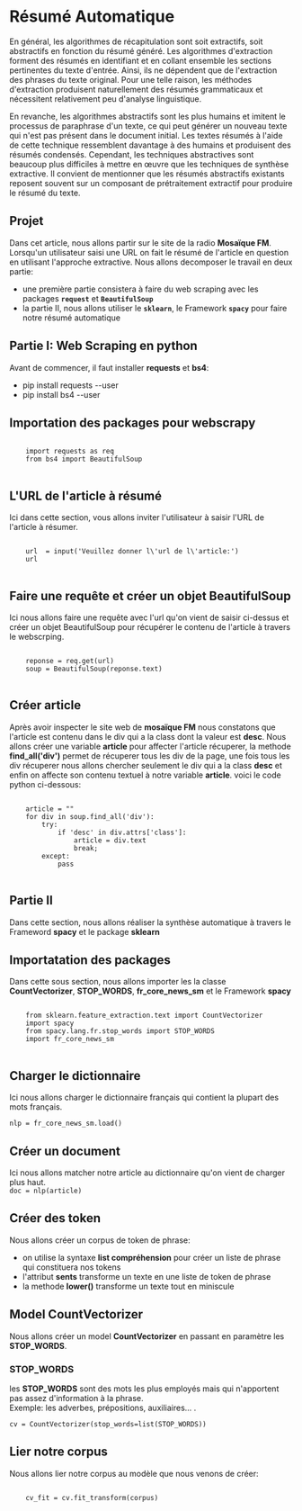 # Résumé Automatique
En général, les algorithmes de récapitulation sont soit extractifs, soit abstractifs en fonction du résumé généré. Les algorithmes d'extraction forment des résumés en identifiant et en collant ensemble les sections pertinentes du texte d'entrée. Ainsi, ils ne dépendent que de l'extraction des phrases du texte original. Pour une telle raison, les méthodes d'extraction produisent naturellement des résumés grammaticaux et nécessitent relativement peu d'analyse linguistique.

En revanche, les algorithmes abstractifs sont les plus humains et imitent le processus de paraphrase d'un texte, ce qui peut générer un nouveau texte qui n'est pas présent dans le document initial. Les textes résumés à l'aide de cette technique ressemblent davantage à des humains et produisent des résumés condensés. Cependant, les techniques abstractives sont beaucoup plus difficiles à mettre en œuvre que les techniques de synthèse extractive. Il convient de mentionner que les résumés abstractifs existants reposent souvent sur un composant de prétraitement extractif pour produire le résumé du texte.

## Projet
Dans cet article, nous allons partir sur le site de la radio **Mosaïque FM**. Lorsqu'un utilisateur saisi une URL on fait le résumé de l'article en question en utilisant l'approche extractive.
Nous allons decomposer le travail en deux partie:
* une première partie consistera à faire du web scraping avec les packages <code>**request**</code> et <code>**BeautifulSoup**</code>
* la partie II, nous allons utiliser le <code>**sklearn**</code>, le Framework <code>**spacy**</code> pour faire notre résumé automatique
  
## Partie I: Web Scraping en python
Avant de commencer, il faut installer **requests** et **bs4**:
* pip install requests --user
* pip install bs4 --user

## Importation des packages pour webscrapy
<pre>
<code>
    import requests as req
    from bs4 import BeautifulSoup
</code>
</pre>
## L'URL de l'article à résumé
Ici dans cette section, vous allons inviter l'utilisateur à saisir l'URL de l'article à résumer.
<pre>
<code>
    url  = input('Veuillez donner l\'url de l\'article:')
    url
</code>
</pre>

## Faire une requête et créer un objet BeautifulSoup
Ici nous allons faire une requête avec l'url qu'on vient de saisir ci-dessus et créer un objet BeautifulSoup pour récupérer le contenu de l'article à travers le webscrping.
<pre>
<code>
    reponse = req.get(url)
    soup = BeautifulSoup(reponse.text)
</code>
</pre>

## Créer article
Après avoir inspecter le site web de **mosaïque FM** nous constatons que l'article est contenu dans le div qui a la class dont la valeur est **desc**. Nous allons créer une variable **article** pour affecter l'article récuperer,
la methode **find_all('div')** permet de récuperer tous les div de la page, une fois tous les div récuperer nous allons chercher seulement le div qui a la class **desc** et enfin on affecte son contenu textuel à notre variable **article**. voici le code python ci-dessous:

<pre>
<code>
    article = ""
    for div in soup.find_all('div'):
        try:
            if 'desc' in div.attrs['class']:
                article = div.text
                break;
        except:
            pass
</code>
</pre>

## Partie II
Dans cette section, nous allons réaliser la synthèse automatique à travers le Frameword **spacy** et le package **sklearn**

## Importatation des packages
Dans cette sous section, nous allons importer les la classe **CountVectorizer**, **STOP_WORDS**, **fr_core_news_sm** et le Framework **spacy**
<pre>
<code>
    from sklearn.feature_extraction.text import CountVectorizer
    import spacy
    from spacy.lang.fr.stop_words import STOP_WORDS
    import fr_core_news_sm
</code>
</pre>

## Charger le dictionnaire
Ici nous allons charger le dictionnaire français qui contient la plupart  des mots français.<br>

<code>nlp = fr_core_news_sm.load()</code>

## Créer un document 
Ici nous allons matcher notre article au dictionnaire qu'on vient de charger plus haut.<br>
<code>doc = nlp(article)</code>

## Créer des token
Nous allons créer un corpus de token de phrase:
* on utilise la syntaxe **list compréhension** pour créer un liste de phrase qui constituera nos tokens
* l'attribut **sents** transforme un texte en une liste de token de phrase
* la methode **lower()** transforme un texte tout en miniscule 

## Model CountVectorizer
Nous allons créer un model **CountVectorizer** en passant en paramètre les **STOP_WORDS**.
### STOP_WORDS
les **STOP_WORDS** sont des mots les plus employés mais qui n'apportent pas assez d'information à la phrase.<br>
Exemple: les adverbes, prépositions, auxiliaires... .<br/>

<code>cv = CountVectorizer(stop_words=list(STOP_WORDS))</code>

## Lier notre corpus
Nous allons lier notre corpus au modèle que nous venons de créer:
<pre>
<code>
    cv_fit = cv.fit_transform(corpus)
</code>
</pre>


